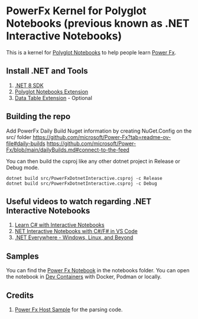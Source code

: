 PowerFx Kernel for Polyglot Notebooks (previous known as .NET Interactive Notebooks)
=====================================

This is a kernel for [Polyglot Notebooks](https://github.com/dotnet/interactive) to help people learn [Power Fx](https://github.com/microsoft/Power-Fx).

## Install .NET and Tools

1. [.NET 8 SDK](https://dotnet.microsoft.com/en-us/download)
2. [Polyglot Notebooks Extension](https://marketplace.visualstudio.com/items?itemName=ms-dotnettools.dotnet-interactive-vscode)
3. [Data Table Extension](https://marketplace.visualstudio.com/items?itemName=RandomFractalsInc.vscode-data-table) - Optional

## Building the repo

Add PowerFx Daily Build Nuget information by creating NuGet.Config on the src/ folder
https://github.com/microsoft/Power-Fx?tab=readme-ov-file#daily-builds
https://github.com/microsoft/Power-Fx/blob/main/dailyBuilds.md#connect-to-the-feed

You can then build the csproj like any other dotnet project in Release or Debug mode.

```
dotnet build src/PowerFxDotnetInteractive.csproj -c Release
dotnet build src/PowerFxDotnetInteractive.csproj -c Debug
```

## Useful videos to watch regarding .NET Interactive Notebooks

1. [Learn C# with Interactive Notebooks](https://www.youtube.com/watch?v=xdmdR2JfKfM)
2. [NET Interactive Notebooks with C#/F# in VS Code](https://www.youtube.com/watch?v=DMYtIJT1OeU)
3. [.NET Everywhere - Windows, Linux, and Beyond](https://www.youtube.com/watch?v=ZM6OO2lkxA4)

## Samples

You can find the [Power Fx Notebook](./notebooks/PowerFx.ipynb) in the notebooks folder. You can open the notebook in [Dev Containers](https://marketplace.visualstudio.com/items?itemName=ms-vscode-remote.remote-containers) with Docker, Podman or locally.

## Credits

1. [Power Fx Host Sample](https://github.com/microsoft/power-fx-host-samples) for the parsing code.